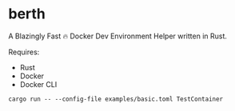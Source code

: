 # berth
A Blazingly Fast 🔥 Docker Dev Environment Helper written in Rust. 

Requires:
- Rust 
- Docker
- Docker CLI


`cargo run -- --config-file examples/basic.toml TestContainer`
